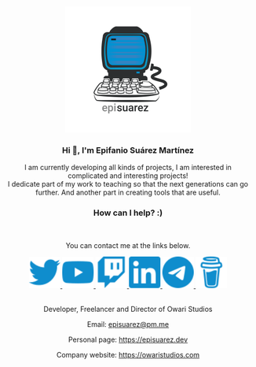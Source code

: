 <div align="center">
   <picture>
      <source type="image/webp" srcset="img\logos\logo.webp" width="256">
      <img alt="logo" src="img\logos\logo.png" width="256">
   </picture>

   <h3>Hi 👋, I'm Epifanio Suárez Martínez</h3>
   <p>I am currently developing all kinds of projects, I am interested in complicated and interesting projects!<br>I dedicate part of my work to teaching so that the next generations can go further. And another part in creating tools that are useful.</p>

   <h3>How can I help? :)</h3>
   <br>

   <p>You can contact me at the links below.</>
   <br>

   <div class="social">
      <a href="https://twitter.com/episuarez" target="_blank" title="¡Sigueme en Twitter!" rel="noreferrer noopener">
         <img alt="Twitter" width="64px" style="fill: #FFF;" src="img\icons\twitter.svg">
      </a>
      <a href="https://www.youtube.com/channel/UCBVgB6oZq5WqWh1NJSSWGZw" target="_blank" title="¡Visualiza mis videos!"
         rel="noreferrer noopener">
         <img alt="YouTube" width="64px" src="img\icons\youtube.svg">
      </a>
      <a href="https://www.twitch.tv/episuarez" target="_blank" title="¡No te pierdas mis retrasmisiones!"
         rel="noreferrer noopener">
         <img alt="Twitch" width="64px" src="img\icons\twitch.svg">
      </a>
      <a href="https://www.linkedin.com/in/episuarez" target="_blank" title="¡Contacta laboralmente conmigo!"
         rel="noreferrer noopener">
         <img alt="LinkedIn" width="64px" src="img\icons\linkedin.svg">
      </a>
      <a href="https://t.me/episuarez" target="_blank" title="¡Charlemos!" rel="noreferrer noopener">
         <img alt="Telegram" width="64px" src="img\icons\telegram.svg">
      </a>
      <a href="https://www.buymeacoffee.com/episuarez" target="_blank" title="¿Quieres apoyarme?"
         rel="noreferrer noopener">
         <img alt="Buy me a coffee" width="64px" src="img\icons\buymeacoffee.svg">
      </a>
   </div>

   <br>

   
   Developer, Freelancer and Director of Owari Studios

   Email: <a href="mailto:episuarez@pm.me">episuarez@pm.me</a>

   Personal page: <a href="https://episuarez.dev">https://episuarez.dev</a>

   Company website: <a href="https://owaristudios.com">https://owaristudios.com</a>

</div>
